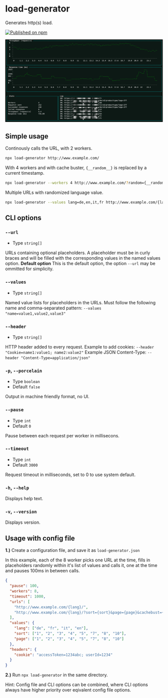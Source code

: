 # load-generator

Generates http(s) load.

[![Published on npm](https://img.shields.io/npm/v/load-generator)](https://www.npmjs.com/package/load-generator)

![screenshot](screenshot.png)

## Simple usage

Continously calls the URL, with 2 workers.
```bash
npx load-generator http://www.example.com/
```

With 4 workers and with cache buster, `{__random__}` is replaced by a current timestamp.
```bash
npx load-generator --workers 4 http://www.example.com/?random={__random__}
```

Multiple URLs with randomized language value.
```bash
npx load-generator --values lang=de,en,it,fr http://www.example.com/{lang}/ http://www.example.com/{lang}/category/2/?random={__random__}
```

## CLI options

### **`--url`**
- Type `string[]`

URLs containing optional placeholders. A placeholder must be in curly braces and will be filled with the corresponding values in the named values option.
**Default option** This is the default option, the option `--url` may be ommitted for simplicity.

### **`--values`**
- Type `string[]`

Named value lists for placeholders in the URLs. Must follow the following name and comma-separated pattern: `--values "name=value1,value2,value3"`

### **`--header`**
- Type `string[]`

HTTP header added to every request.
Example to add cookies: `--header "Cookie=name1:value1; name2:value2"`
Example JSON Content-Type: `--header "Content-Type=application/json"`

### **`-p`**, **`--porcelain`**
- Type `boolean`
- Default `false`

Output in machine friendly format, no UI.
### **`--pause`**
- Type `int`
- Default `0`

Pause between each request per worker in millisecons.

### **`--timeout`**
- Type `int`
- Default `3000`

Request timeout in milliseconds, set to 0 to use system default.
### **`-h`**, **`--help`**

Displays help text.
### **`-v`**, **`--version`**

Displays version.

## Usage with config file
**1.)** Create a configuration file, and save it as `load-generator.json`

In this example, each of the 8 worker picks one URL at the time, fills in placeholders randomly within it's list of values and calls it, one at the time and pauses 100ms in between calls.

```json
{
  "pause": 100,
  "workers": 8,
  "timeout": 1000,
  "urls": [
    "http://www.example.com/{lang}/",
    "http://www.example.com/{lang}/?sort={sort}&page={page}&cachebust={__random__}"
  ],
  "values": {
    "lang": ["de", "fr", "it", "en"],
    "sort": ["1", "2", "3", "4", "5", "7", "8", "10"],
    "page": ["1", "2", "3", "4", "5", "7", "8", "10"]
  },
  "headers": {
    "cookie": "accessToken=1234abc; userId=1234"
  }
}
```

**2.)** Run `npx load-generator` in the same directory.

Hint: Config file and CLI options can be combined, where CLI options always have higher priority over eqivalent config file options.
